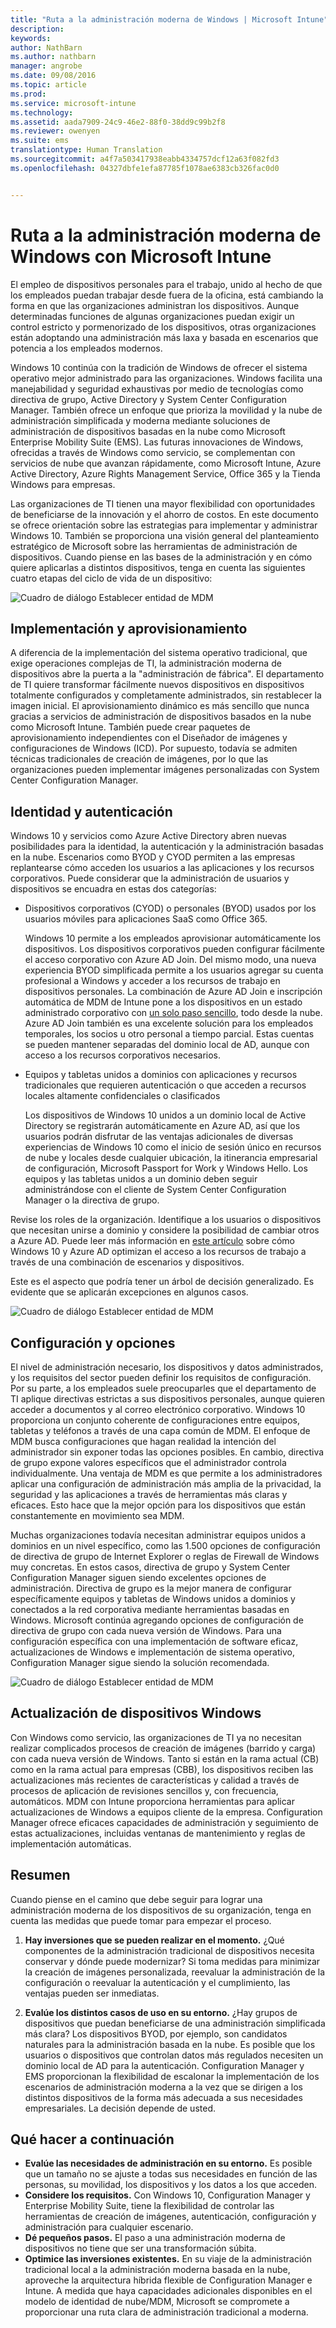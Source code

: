 ```yaml
---
title: "Ruta a la administración moderna de Windows | Microsoft Intune"
description: 
keywords: 
author: NathBarn
ms.author: nathbarn
manager: angrobe
ms.date: 09/08/2016
ms.topic: article
ms.prod: 
ms.service: microsoft-intune
ms.technology: 
ms.assetid: aada7909-24c9-46e2-88f0-38dd9c99b2f8
ms.reviewer: owenyen
ms.suite: ems
translationtype: Human Translation
ms.sourcegitcommit: a4f7a503417938eabb4334757dcf12a63f082fd3
ms.openlocfilehash: 04327dbfe1efa87785f1078ae6383cb326fac0d0


---
```


# Ruta a la administración moderna de Windows con Microsoft Intune

El empleo de dispositivos personales para el trabajo, unido al hecho de que los empleados puedan trabajar desde fuera de la oficina, está cambiando la forma en que las organizaciones administran los dispositivos. Aunque determinadas funciones de algunas organizaciones puedan exigir un control estricto y pormenorizado de los dispositivos, otras organizaciones están adoptando una administración más laxa y basada en escenarios que potencia a los empleados modernos.

Windows 10 continúa con la tradición de Windows de ofrecer el sistema operativo mejor administrado para las organizaciones. Windows facilita una manejabilidad y seguridad exhaustivas por medio de tecnologías como directiva de grupo, Active Directory y System Center Configuration Manager. También ofrece un enfoque que prioriza la movilidad y la nube de administración simplificada y moderna mediante soluciones de administración de dispositivos basadas en la nube como Microsoft Enterprise Mobility Suite (EMS). Las futuras innovaciones de Windows, ofrecidas a través de Windows como servicio, se complementan con servicios de nube que avanzan rápidamente, como Microsoft Intune, Azure Active Directory, Azure Rights Management Service, Office 365 y la Tienda Windows para empresas.

Las organizaciones de TI tienen una mayor flexibilidad con oportunidades de beneficiarse de la innovación y el ahorro de costos. En este documento se ofrece orientación sobre las estrategias para implementar y administrar Windows 10. También se proporciona una visión general del planteamiento estratégico de Microsoft sobre las herramientas de administración de dispositivos. Cuando piense en las bases de la administración y en cómo quiere aplicarlas a distintos dispositivos, tenga en cuenta las siguientes cuatro etapas del ciclo de vida de un dispositivo:

![Cuadro de diálogo Establecer entidad de MDM](../media/mdm-path-stages.png)

## Implementación y aprovisionamiento

A diferencia de la implementación del sistema operativo tradicional, que exige operaciones complejas de TI, la administración moderna de dispositivos abre la puerta a la "administración de fábrica". El departamento de TI quiere transformar fácilmente nuevos dispositivos en dispositivos totalmente configurados y completamente administrados, sin restablecer la imagen inicial.  El aprovisionamiento dinámico es más sencillo que nunca gracias a servicios de administración de dispositivos basados en la nube como Microsoft Intune. También puede crear paquetes de aprovisionamiento independientes con el Diseñador de imágenes y configuraciones de Windows (ICD). Por supuesto, todavía se admiten técnicas tradicionales de creación de imágenes, por lo que las organizaciones pueden implementar imágenes personalizadas con System Center Configuration Manager.

## Identidad y autenticación

Windows 10 y servicios como Azure Active Directory abren nuevas posibilidades para la identidad, la autenticación y la administración basadas en la nube. Escenarios como BYOD y CYOD permiten a las empresas replantearse cómo acceden los usuarios a las aplicaciones y los recursos corporativos. Puede considerar que la administración de usuarios y dispositivos se encuadra en estas dos categorías:

- Dispositivos corporativos (CYOD) o personales (BYOD) usados por los usuarios móviles para aplicaciones SaaS como Office 365.

  Windows 10 permite a los empleados aprovisionar automáticamente los dispositivos. Los dispositivos corporativos pueden configurar fácilmente el acceso corporativo con Azure AD Join. Del mismo modo, una nueva experiencia BYOD simplificada permite a los usuarios agregar su cuenta profesional a Windows y acceder a los recursos de trabajo en dispositivos personales. La combinación de Azure AD Join e inscripción automática de MDM de Intune pone a los dispositivos en un estado administrado corporativo con [un solo paso sencillo](https://blogs.technet.microsoft.com/ad/2015/08/14/windows-10-azure-ad-and-microsoft-intune-automatic-mdm-enrollment-powered-by-the-cloud/), todo desde la nube. Azure AD Join también es una excelente solución para los empleados temporales, los socios u otro personal a tiempo parcial. Estas cuentas se pueden mantener separadas del dominio local de AD, aunque con acceso a los recursos corporativos necesarios.
- Equipos y tabletas unidos a dominios con aplicaciones y recursos tradicionales que requieren autenticación o que acceden a recursos locales altamente confidenciales o clasificados

  Los dispositivos de Windows 10 unidos a un dominio local de Active Directory se registrarán automáticamente en Azure AD, así que los usuarios podrán disfrutar de las ventajas adicionales de diversas experiencias de Windows 10 como el inicio de sesión único en recursos de nube y locales desde cualquier ubicación, la itinerancia empresarial de configuración, Microsoft Passport for Work y Windows Hello. Los equipos y las tabletas unidos a un dominio deben seguir administrándose con el cliente de System Center Configuration Manager o la directiva de grupo.

Revise los roles de la organización. Identifique a los usuarios o dispositivos que necesitan unirse a dominio y considere la posibilidad de cambiar otros a Azure AD. Puede leer más información en [este artículo](https://azure.microsoft.com/en-us/documentation/articles/active-directory-azureadjoin-windows10-devices/) sobre cómo Windows 10 y Azure AD optimizan el acceso a los recursos de trabajo a través de una combinación de escenarios y dispositivos.

Este es el aspecto que podría tener un árbol de decisión generalizado. Es evidente que se aplicarán excepciones en algunos casos.

![Cuadro de diálogo Establecer entidad de MDM](../media/mdm-path-stages-flow1.png)

## Configuración y opciones

El nivel de administración necesario, los dispositivos y datos administrados, y los requisitos del sector pueden definir los requisitos de configuración. Por su parte, a los empleados suele preocuparles que el departamento de TI aplique directivas estrictas a sus dispositivos personales, aunque quieren acceder a documentos y al correo electrónico corporativo. Windows 10 proporciona un conjunto coherente de configuraciones entre equipos, tabletas y teléfonos a través de una capa común de MDM. El enfoque de MDM busca configuraciones que hagan realidad la intención del administrador sin exponer todas las opciones posibles. En cambio, directiva de grupo expone valores específicos que el administrador controla individualmente. Una ventaja de MDM es que permite a los administradores aplicar una configuración de administración más amplia de la privacidad, la seguridad y las aplicaciones a través de herramientas más claras y eficaces. Esto hace que la mejor opción para los dispositivos que están constantemente en movimiento sea MDM.

Muchas organizaciones todavía necesitan administrar equipos unidos a dominios en un nivel específico, como las 1.500 opciones de configuración de directiva de grupo de Internet Explorer o reglas de Firewall de Windows muy concretas. En estos casos, directiva de grupo y System Center Configuration Manager siguen siendo excelentes opciones de administración. Directiva de grupo es la mejor manera de configurar específicamente equipos y tabletas de Windows unidos a dominios y conectados a la red corporativa mediante herramientas basadas en Windows. Microsoft continúa agregando opciones de configuración de directiva de grupo con cada nueva versión de Windows. Para una configuración específica con una implementación de software eficaz, actualizaciones de Windows e implementación de sistema operativo, Configuration Manager sigue siendo la solución recomendada.

![Cuadro de diálogo Establecer entidad de MDM](../media/mdm-path-stages-flow2.png)

## Actualización de dispositivos Windows

Con Windows como servicio, las organizaciones de TI ya no necesitan realizar complicados procesos de creación de imágenes (barrido y carga) con cada nueva versión de Windows. Tanto si están en la rama actual (CB) como en la rama actual para empresas (CBB), los dispositivos reciben las actualizaciones más recientes de características y calidad a través de procesos de aplicación de revisiones sencillos y, con frecuencia, automáticos. MDM con Intune proporciona herramientas para aplicar actualizaciones de Windows a equipos cliente de la empresa. Configuration Manager ofrece eficaces capacidades de administración y seguimiento de estas actualizaciones, incluidas ventanas de mantenimiento y reglas de implementación automáticas.

## Resumen

Cuando piense en el camino que debe seguir para lograr una administración moderna de los dispositivos de su organización, tenga en cuenta las medidas que puede tomar para empezar el proceso.

1. **Hay inversiones que se pueden realizar en el momento.** ¿Qué componentes de la administración tradicional de dispositivos necesita conservar y dónde puede modernizar? Si toma medidas para minimizar la creación de imágenes personalizada, reevaluar la administración de la configuración o reevaluar la autenticación y el cumplimiento, las ventajas pueden ser inmediatas.

2. **Evalúe los distintos casos de uso en su entorno.** ¿Hay grupos de dispositivos que puedan beneficiarse de una administración simplificada más clara? Los dispositivos BYOD, por ejemplo, son candidatos naturales para la administración basada en la nube. Es posible que los usuarios o dispositivos que controlan datos más regulados necesiten un dominio local de AD para la autenticación. Configuration Manager y EMS proporcionan la flexibilidad de escalonar la implementación de los escenarios de administración moderna a la vez que se dirigen a los distintos dispositivos de la forma más adecuada a sus necesidades empresariales. La decisión depende de usted.

## Qué hacer a continuación

- **Evalúe las necesidades de administración en su entorno.** Es posible que un tamaño no se ajuste a todas sus necesidades en función de las personas, su movilidad, los dispositivos y los datos a los que acceden.
- **Considere los requisitos.** Con Windows 10, Configuration Manager y Enterprise Mobility Suite, tiene la flexibilidad de controlar las herramientas de creación de imágenes, autenticación, configuración y administración para cualquier escenario.
- **Dé pequeños pasos.** El paso a una administración moderna de dispositivos no tiene que ser una transformación súbita.
- **Optimice las inversiones existentes.** En su viaje de la administración tradicional local a la administración moderna basada en la nube, aproveche la arquitectura híbrida flexible de Configuration Manager e Intune. A medida que haya capacidades adicionales disponibles en el modelo de identidad de nube/MDM, Microsoft se compromete a proporcionar una ruta clara de administración tradicional a moderna.



<!--HONumber=Oct16_HO4-->


